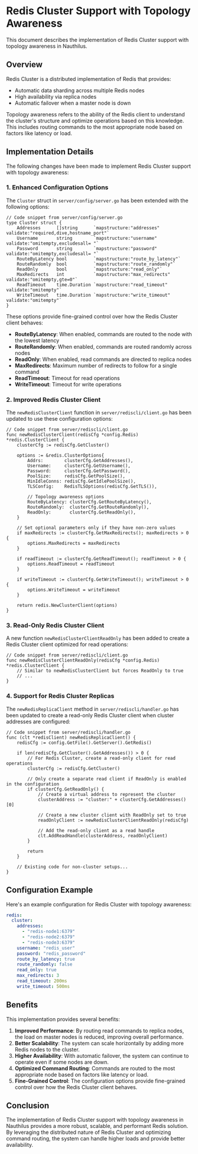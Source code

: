 # Redis Cluster Support with Topology Awareness

This document describes the implementation of Redis Cluster support with topology awareness in Nauthilus.

## Overview

Redis Cluster is a distributed implementation of Redis that provides:
- Automatic data sharding across multiple Redis nodes
- High availability via replica nodes
- Automatic failover when a master node is down

Topology awareness refers to the ability of the Redis client to understand the cluster's structure and optimize operations based on this knowledge. This includes routing commands to the most appropriate node based on factors like latency or load.

## Implementation Details

The following changes have been made to implement Redis Cluster support with topology awareness:

### 1. Enhanced Configuration Options

The `Cluster` struct in `server/config/server.go` has been extended with the following options:

```
// Code snippet from server/config/server.go
type Cluster struct {
    Addresses      []string      `mapstructure:"addresses" validate:"required,dive,hostname_port"`
    Username       string        `mapstructure:"username" validate:"omitempty,excludesall= "`
    Password       string        `mapstructure:"password" validate:"omitempty,excludesall= "`
    RouteByLatency bool          `mapstructure:"route_by_latency"`
    RouteRandomly  bool          `mapstructure:"route_randomly"`
    ReadOnly       bool          `mapstructure:"read_only"`
    MaxRedirects   int           `mapstructure:"max_redirects" validate:"omitempty,gte=0"`
    ReadTimeout    time.Duration `mapstructure:"read_timeout" validate:"omitempty"`
    WriteTimeout   time.Duration `mapstructure:"write_timeout" validate:"omitempty"`
}
```

These options provide fine-grained control over how the Redis Cluster client behaves:

- **RouteByLatency**: When enabled, commands are routed to the node with the lowest latency
- **RouteRandomly**: When enabled, commands are routed randomly across nodes
- **ReadOnly**: When enabled, read commands are directed to replica nodes
- **MaxRedirects**: Maximum number of redirects to follow for a single command
- **ReadTimeout**: Timeout for read operations
- **WriteTimeout**: Timeout for write operations

### 2. Improved Redis Cluster Client

The `newRedisClusterClient` function in `server/rediscli/client.go` has been updated to use these configuration options:

```
// Code snippet from server/rediscli/client.go
func newRedisClusterClient(redisCfg *config.Redis) *redis.ClusterClient {
    clusterCfg := redisCfg.GetCluster()

    options := &redis.ClusterOptions{
        Addrs:        clusterCfg.GetAddresses(),
        Username:     clusterCfg.GetUsername(),
        Password:     clusterCfg.GetPassword(),
        PoolSize:     redisCfg.GetPoolSize(),
        MinIdleConns: redisCfg.GetIdlePoolSize(),
        TLSConfig:    RedisTLSOptions(redisCfg.GetTLS()),

        // Topology awareness options
        RouteByLatency: clusterCfg.GetRouteByLatency(),
        RouteRandomly:  clusterCfg.GetRouteRandomly(),
        ReadOnly:       clusterCfg.GetReadOnly(),
    }

    // Set optional parameters only if they have non-zero values
    if maxRedirects := clusterCfg.GetMaxRedirects(); maxRedirects > 0 {
        options.MaxRedirects = maxRedirects
    }

    if readTimeout := clusterCfg.GetReadTimeout(); readTimeout > 0 {
        options.ReadTimeout = readTimeout
    }

    if writeTimeout := clusterCfg.GetWriteTimeout(); writeTimeout > 0 {
        options.WriteTimeout = writeTimeout
    }

    return redis.NewClusterClient(options)
}
```

### 3. Read-Only Redis Cluster Client

A new function `newRedisClusterClientReadOnly` has been added to create a Redis Cluster client optimized for read operations:

```
// Code snippet from server/rediscli/client.go
func newRedisClusterClientReadOnly(redisCfg *config.Redis) *redis.ClusterClient {
    // Similar to newRedisClusterClient but forces ReadOnly to true
    // ...
}
```

### 4. Support for Redis Cluster Replicas

The `newRedisReplicaClient` method in `server/rediscli/handler.go` has been updated to create a read-only Redis Cluster client when cluster addresses are configured:

```
// Code snippet from server/rediscli/handler.go
func (clt *redisClient) newRedisReplicaClient() {
    redisCfg := config.GetFile().GetServer().GetRedis()

    if len(redisCfg.GetCluster().GetAddresses()) > 0 {
        // For Redis Cluster, create a read-only client for read operations
        clusterCfg := redisCfg.GetCluster()

        // Only create a separate read client if ReadOnly is enabled in the configuration
        if clusterCfg.GetReadOnly() {
            // Create a virtual address to represent the cluster
            clusterAddress := "cluster:" + clusterCfg.GetAddresses()[0]

            // Create a new cluster client with ReadOnly set to true
            readOnlyClient := newRedisClusterClientReadOnly(redisCfg)

            // Add the read-only client as a read handle
            clt.AddReadHandle(clusterAddress, readOnlyClient)
        }

        return
    }

    // Existing code for non-cluster setups...
}
```

## Configuration Example

Here's an example configuration for Redis Cluster with topology awareness:

```yaml
redis:
  cluster:
    addresses:
      - "redis-node1:6379"
      - "redis-node2:6379"
      - "redis-node3:6379"
    username: "redis_user"
    password: "redis_password"
    route_by_latency: true
    route_randomly: false
    read_only: true
    max_redirects: 3
    read_timeout: 200ms
    write_timeout: 500ms
```

## Benefits

This implementation provides several benefits:

1. **Improved Performance**: By routing read commands to replica nodes, the load on master nodes is reduced, improving overall performance.
2. **Better Scalability**: The system can scale horizontally by adding more Redis nodes to the cluster.
3. **Higher Availability**: With automatic failover, the system can continue to operate even if some nodes are down.
4. **Optimized Command Routing**: Commands are routed to the most appropriate node based on factors like latency or load.
5. **Fine-Grained Control**: The configuration options provide fine-grained control over how the Redis Cluster client behaves.

## Conclusion

The implementation of Redis Cluster support with topology awareness in Nauthilus provides a more robust, scalable, and performant Redis solution. By leveraging the distributed nature of Redis Cluster and optimizing command routing, the system can handle higher loads and provide better availability.
